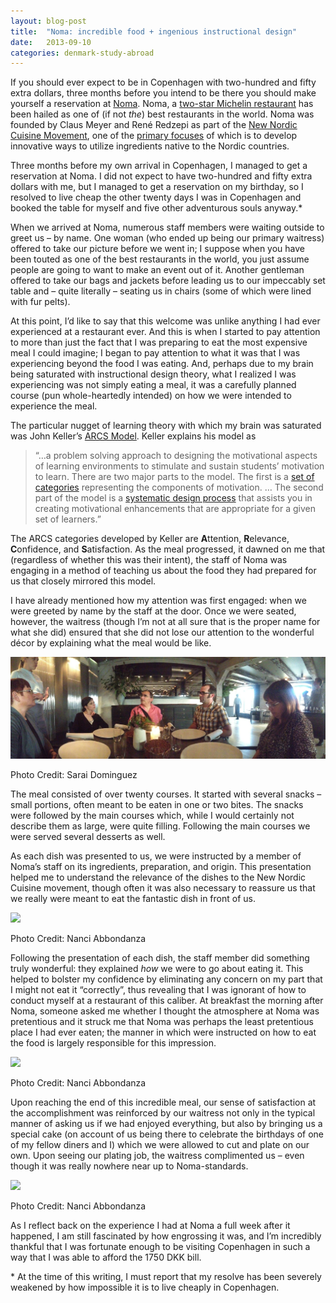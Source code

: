 ```yaml
---
layout: blog-post
title:  "Noma: incredible food + ingenious instructional design"
date:   2013-09-10
categories: denmark-study-abroad
---
```


If you should ever expect to be in Copenhagen with two-hundred and fifty extra dollars, three months before you intend to be there you should make yourself a reservation at [Noma][noma-site]. Noma, a [two-star Michelin restaurant][michelin-system] has been hailed as one of (if not _the_) best restaurants in the world. Noma was founded by Claus Meyer and Ren&eacute; Redzepi as part of the [New Nordic Cuisine Movement][new-nordic-cuisine], one of the [primary focuses][new-nordic-manifesto] of which is to develop innovative ways to utilize ingredients native to the Nordic countries.

Three months before my own arrival in Copenhagen, I managed to get a reservation at Noma. I did not expect to have two-hundred and fifty extra dollars with me, but I managed to get a reservation on my birthday, so I resolved to live cheap the other twenty days I was in Copenhagen and booked the table for myself and five other adventurous souls anyway.&#42;

When we arrived at Noma, numerous staff members were waiting outside to greet us – by name. One woman (who ended up being our primary waitress) offered to take our picture before we went in; I suppose when you have been touted as one of the best restaurants in the world, you just assume people are going to want to make an event out of it. Another gentleman offered to take our bags and jackets before leading us to our impeccably set table and – quite literally – seating us in chairs (some of which were lined with fur pelts).

At this point, I’d like to say that this welcome was unlike anything I had ever experienced at a restaurant ever. And this is when I started to pay attention to more than just the fact that I was preparing to eat the most expensive meal I could imagine; I began to pay attention to what it was that I was experiencing beyond the food I was eating. And, perhaps due to my brain being saturated with instructional design theory, what I realized I was experiencing was not simply eating a meal, it was a carefully planned course (pun whole-heartedly intended) on how we were intended to experience the meal.

The particular nugget of learning theory with which my brain was saturated was John Keller’s [ARCS Model][what-is-arcs]. Keller explains his model as

> “…a problem solving approach to designing the motivational aspects of learning environments to stimulate and sustain students’ motivation to learn. There are two major parts to the model. The first is a [set of categories][arcs-categories] representing the components of motivation. … The second part of the model is a [systematic design process][arcs-design] that assists you in creating motivational enhancements that are appropriate for a given set of learners.”

The ARCS categories developed by Keller are **A**ttention, **R**elevance, **C**onfidence, and **S**atisfaction. As the meal progressed, it dawned on me that (regardless of whether this was their intent), the staff of Noma was engaging in a method of teaching us about the food they had prepared for us that closely mirrored this model.

I have already mentioned how my attention was first engaged: when we were greeted by name by the staff at the door. Once we were seated, however, the waitress (though I’m not at all sure that is the proper name for what she did) ensured that she did not lose our attention to the wonderful d&eacute;cor by explaining what the meal would be like.

<div class="imageFrame">
  <img src="/images/blog/noma-1.jpg" />
  <p>Photo Credit: Sarai Dominguez</p>
</div>

The meal consisted of over twenty courses. It started with several snacks – small portions, often meant to be eaten in one or two bites. The snacks were followed by the main courses which, while I would certainly not describe them as large, were quite filling. Following the main courses we were served several desserts as well.

As each dish was presented to us, we were instructed by a member of Noma’s staff on its ingredients, preparation, and origin. This presentation helped me to understand the relevance of the dishes to the New Nordic Cuisine movement, though often it was also necessary to reassure us that we really were meant to eat the fantastic dish in front of us.

<div class="imageFrame">
  <img src="/images/blog/noma-2.JPG" />
  <p>Photo Credit: Nanci Abbondanza</p>
</div>

Following the presentation of each dish, the staff member did something truly wonderful: they explained _how_ we were to go about eating it. This helped to bolster my confidence by eliminating any concern on my part that I might not eat it “correctly”, thus revealing that I was ignorant of how to conduct myself at a restaurant of this caliber. At breakfast the morning after Noma, someone asked me whether I thought the atmosphere at Noma was pretentious and it struck me that Noma was perhaps the least pretentious place I had ever eaten; the manner in which were instructed on how to eat the food is largely responsible for this impression.

<div class="imageFrame">
  <img src="/images/blog/noma-3.JPG" />
  <p>Photo Credit: Nanci Abbondanza</p>
</div>

Upon reaching the end of this incredible meal, our sense of satisfaction at the accomplishment was reinforced by our waitress not only in the typical manner of asking us if we had enjoyed everything, but also by bringing us a special cake (on account of us being there to celebrate the birthdays of one of my fellow diners and I) which we were allowed to cut and plate on our own. Upon seeing our plating job, the waitress complimented us – even though it was really nowhere near up to Noma-standards.

<div class="imageFrame">
  <img src="/images/blog/noma-4.JPG" />
  <p>Photo Credit: Nanci Abbondanza</p>
</div>

As I reflect back on the experience I had at Noma a full week after it happened, I am still fascinated by how engrossing it was, and I’m incredibly thankful that I was fortunate enough to be visiting Copenhagen in such a way that I was able to afford the 1750 DKK bill.

&#42; At the time of this writing, I must report that my resolve has been severely weakened by how impossible it is to live cheaply in Copenhagen.

<!-- links -->

[noma-site]: http://noma.dk/
[michelin-system]: http://www.michelintravel.com/michelin-selections/selecting-our-stars/
[new-nordic-cuisine]: http://www.clausmeyer.dk/en/the_new_nordic_cuisine_.html
[new-nordic-manifesto]: http://www.clausmeyer.dk/en/the_new_nordic_cuisine_/manifesto_.html
[what-is-arcs]: http://www.arcsmodel.com/#!arcs-model/c1wm1
[arcs-categories]: http://www.arcsmodel.com/#!arcs-categories/c1zqp
[arcs-design]: http://www.arcsmodel.com/#!arcs-design-process/cvbe


